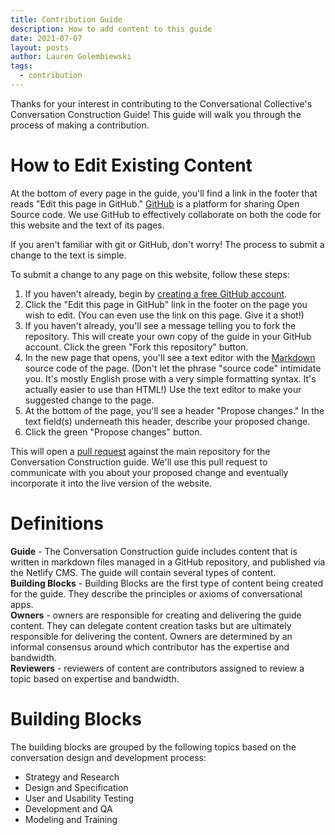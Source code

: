 ```yaml
---
title: Contribution Guide
description: How to add content to this guide
date: 2021-07-07
layout: posts
author: Lauren Golembiewski
tags:
  - contribution
---
```

  
Thanks for your interest in contributing to the Conversational Collective's Conversation Construction Guide! This guide will walk you through the process of making a contribution.

# How to Edit Existing Content
At the bottom of every page in the guide, you'll find a link in the footer that reads "Edit this page in GitHub." [GitHub](https://github.com) is a platform for sharing Open Source code. We use GitHub to effectively collaborate on both the code for this website and the text of its pages.

If you aren't familiar with git or GitHub, don't worry! The process to submit a change to the text is simple.

To submit a change to any page on this website, follow these steps:
  
1. If you haven't already, begin by [creating a free GitHub account](https://github.com/join).
2. Click the "Edit this page in GitHub" link in the footer on the page you wish to edit. (You can even use the link on this page. Give it a shot!)
3. If you haven't already, you'll see a message telling you to fork the repository. This will create your own copy of the guide in your GitHub account. Click the green "Fork this repository" button.
4. In the new page that opens, you'll see a text editor with the [Markdown](https://www.markdownguide.org/) source code of the page. (Don't let the phrase "source code" intimidate you. It's mostly English prose with a very simple formatting syntax. It's actually easier to use than HTML!) Use the text editor to make your suggested change to the page.
5. At the bottom of the page, you'll see a header "Propose changes." In the text field(s) underneath this header, describe your proposed change.
6. Click the green "Propose changes" button.

This will open a [pull request](https://docs.github.com/en/pull-requests/collaborating-with-pull-requests/proposing-changes-to-your-work-with-pull-requests/about-pull-requests) against the main repository for the Conversation Construction guide. We'll use this pull request to communicate with you about your proposed change and eventually incorporate it into the live version of the website.

# Definitions
**Guide** - The Conversation Construction guide includes content that is written in markdown files managed in a GitHub repository, and published via the Netlify CMS. The guide will contain several types of content.  
**Building Blocks** - Building Blocks are the first type of content being created for the guide. They describe the principles or axioms of conversational apps.  
**Owners** - owners are responsible for creating and delivering the guide content. They can delegate content creation tasks but are ultimately responsible for delivering the content. Owners are determined by an informal consensus around which contributor has the expertise and bandwidth.  
**Reviewers** - reviewers of content are contributors assigned to review a topic based on expertise and bandwidth.

# Building Blocks
The building blocks are grouped by the following topics based on the conversation design and development process:
* Strategy and Research
* Design and Specification
* User and Usability Testing
* Development and QA
* Modeling and Training
